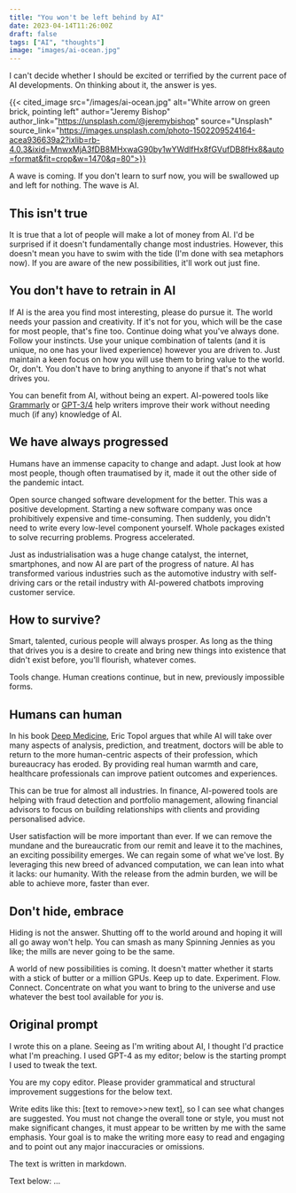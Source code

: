 ```yaml
---
title: "You won't be left behind by AI"
date: 2023-04-14T11:26:00Z
draft: false
tags: ["AI", "thoughts"]
image: "images/ai-ocean.jpg"
---
```


I can't decide whether I should be excited or terrified by the current pace of AI developments. On thinking about it, the answer is yes.

{{< cited_image src="/images/ai-ocean.jpg" alt="White arrow on green brick, pointing left" author="Jeremy Bishop" author_link="https://unsplash.com/@jeremybishop" source="Unsplash" source_link="https://images.unsplash.com/photo-1502209524164-acea936639a2?ixlib=rb-4.0.3&ixid=MnwxMjA3fDB8MHxwaG90by1wYWdlfHx8fGVufDB8fHx8&auto=format&fit=crop&w=1470&q=80">}}

A wave is coming. If you don't learn to surf now, you will be swallowed up and left for nothing. The wave is AI.

## This isn't true

It is true that a lot of people will make a lot of money from AI. I'd be surprised if it doesn't fundamentally change most industries. However, this doesn't mean you have to swim with the tide (I'm done with sea metaphors now). If you are aware of the new possibilities, it'll work out just fine.

## You don't have to retrain in AI

If AI is the area you find most interesting, please do pursue it. The world needs your passion and creativity. If it's not for you, which will be the case for most people, that's fine too. Continue doing what you've always done. Follow your instincts. Use your unique combination of talents (and it is unique, no one has your lived experience) however you are driven to. Just maintain a keen focus on how you will use them to bring value to the world. Or, don't. You don't have to bring anything to anyone if that's not what drives you.

You can benefit from AI, without being an expert. AI-powered tools like [Grammarly](https://www.grammarly.com/) or [GPT-3/4](https://openai.com/product/gpt-4) help writers improve their work without needing much (if any) knowledge of AI.

## We have always progressed

Humans have an immense capacity to change and adapt. Just look at how most people, though often traumatised by it, made it out the other side of the pandemic intact.

Open source changed software development for the better. This was a positive development. Starting a new software company was once prohibitively expensive and time-consuming. Then suddenly, you didn't need to write every low-level component yourself. Whole packages existed to solve recurring problems. Progress accelerated.

Just as industrialisation was a huge change catalyst, the internet, smartphones, and now AI are part of the progress of nature. AI has transformed various industries such as the automotive industry with self-driving cars or the retail industry with AI-powered chatbots improving customer service.

## How to survive?

Smart, talented, curious people will always prosper. As long as the thing that drives you is a desire to create and bring new things into existence that didn't exist before, you'll flourish, whatever comes.

Tools change. Human creations continue, but in new, previously impossible forms.

## Humans can human

In his book [Deep Medicine](https://www.waterstones.com/book/deep-medicine/eric-topol/9781541644632), Eric Topol argues that while AI will take over many aspects of analysis, prediction, and treatment, doctors will be able to return to the more human-centric aspects of their profession, which bureaucracy has eroded. By providing real human warmth and care, healthcare professionals can improve patient outcomes and experiences.

This can be true for almost all industries. In finance, AI-powered tools are helping with fraud detection and portfolio management, allowing financial advisors to focus on building relationships with clients and providing personalised advice.

User satisfaction will be more important than ever. If we can remove the mundane and the bureaucratic from our remit and leave it to the machines, an exciting possibility emerges. We can regain some of what we've lost. By leveraging this new breed of advanced computation, we can lean into what it lacks: our humanity. With the release from the admin burden, we will be able to achieve more, faster than ever.

## Don't hide, embrace

Hiding is not the answer. Shutting off to the world around and hoping it will all go away won't help. You can smash as many Spinning Jennies as you like; the mills are never going to be the same.

A world of new possibilities is coming. It doesn't matter whether it starts with a stick of butter or a million GPUs. Keep up to date. Experiment. Flow. Connect. Concentrate on what you want to bring to the universe and use whatever the best tool available for _you_ is.

## Original prompt

I wrote this on a plane. Seeing as I'm writing about AI, I thought I'd practice what I'm preaching. I used GPT-4 as my editor; below is the starting prompt I used to tweak the text.

You are my copy editor. Please provider grammatical and structural improvement suggestions for the below text.

Write edits like this: [text to remove>>new text], so I can see what changes are suggested.
You must not change the overall tone or style, you must not make significant changes, it must appear to be written by me with the same emphasis. Your goal is to make the writing more easy to read and engaging and to point out any major inaccuracies or omissions.

The text is written in markdown.

Text below:
...

